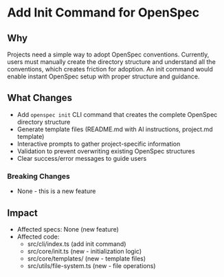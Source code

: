 # Add Init Command for OpenSpec

## Why

Projects need a simple way to adopt OpenSpec conventions. Currently, users must manually create the directory structure and understand all the conventions, which creates friction for adoption. An init command would enable instant OpenSpec setup with proper structure and guidance.

## What Changes

- Add `openspec init` CLI command that creates the complete OpenSpec directory structure
- Generate template files (README.md with AI instructions, project.md template)
- Interactive prompts to gather project-specific information
- Validation to prevent overwriting existing OpenSpec structures
- Clear success/error messages to guide users

### Breaking Changes
- None - this is a new feature

## Impact

- Affected specs: None (new feature)
- Affected code: 
  - src/cli/index.ts (add init command)
  - src/core/init.ts (new - initialization logic)
  - src/core/templates/ (new - template files)
  - src/utils/file-system.ts (new - file operations)